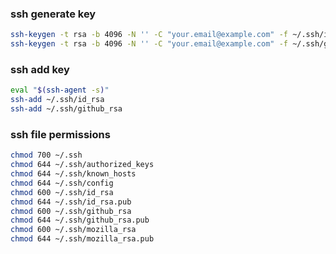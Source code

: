 ### ssh generate key

```bash
ssh-keygen -t rsa -b 4096 -N '' -C "your.email@example.com" -f ~/.ssh/id_rsa
ssh-keygen -t rsa -b 4096 -N '' -C "your.email@example.com" -f ~/.ssh/github_rsa
```

### ssh add key

```bash
eval "$(ssh-agent -s)"
ssh-add ~/.ssh/id_rsa
ssh-add ~/.ssh/github_rsa
```

### ssh file permissions

```bash
chmod 700 ~/.ssh
chmod 644 ~/.ssh/authorized_keys
chmod 644 ~/.ssh/known_hosts
chmod 644 ~/.ssh/config
chmod 600 ~/.ssh/id_rsa
chmod 644 ~/.ssh/id_rsa.pub
chmod 600 ~/.ssh/github_rsa
chmod 644 ~/.ssh/github_rsa.pub
chmod 600 ~/.ssh/mozilla_rsa
chmod 644 ~/.ssh/mozilla_rsa.pub
```